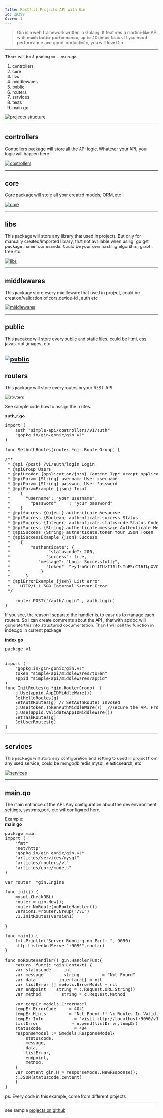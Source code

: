 ```yaml
---
Title: Restfull Projects API with Gin
Id: 29299
Score: 1
---
```

> Gin is a web framework written in Golang. It features a martini-like API with much better performance, up to 40 times faster. If you need performance and good productivity, you will love Gin.

----------

There will be 8 packages + main.go

 1. controllers
 2. core
 3. libs
 4. middlewares
 5. public
 6. routers
 7. services
 8. tests
 9. main.go

[![projects structure][1]][1]

----------
<h2>controllers</h2>
Controllers package will store all the API logic. Whatever your API, your logic will happen here

[![controllers][2]][2]

----------
<h2>core</h2>
Core package will store all your created models,  ORM, etc

[![core][3]][3]

----------
<h2>libs</h2>
This package will store any library that used in projects. But only for manually created/imported library, that not available when using `go get package_name` commands. Could be your own hashing algorithm, graph, tree etc.

[![libs][4]][4]

----------
<h2>middlewares</h2>
This package store every middleware  that used in project, could be creation/validation of cors,device-id , auth etc

[![middlewares][5]][5]

----------

<h2>public</h2>
This pacakge will store every public and static files, could be html, css, javascript ,images, etc

[![public][6]][6]
----------
<h2>routers</h2>
This package will store every routes in your REST API.

[![routers][7]][7]

See sample code how to assign the routes.

**auth_r.go**
<pre>
import (
    auth "simple-api/controllers/v1/auth"
    "gopkg.in/gin-gonic/gin.v1"
)

func SetAuthRoutes(router *gin.RouterGroup) {

/**
 * @api {post} /v1/auth/login Login
 * @apiGroup Users
 * @apiHeader {application/json} Content-Type Accept application/json
 * @apiParam {String} username User username
 * @apiParam {String} password User Password
 * @apiParamExample {json} Input
 *    {
 *      "username": "your username",
 *        "password"     : "your password"
 *    }
 * @apiSuccess {Object} authenticate Response
 * @apiSuccess {Boolean} authenticate.success Status
 * @apiSuccess {Integer} authenticate.statuscode Status Code
 * @apiSuccess {String} authenticate.message Authenticate Message
 * @apiSuccess {String} authenticate.token Your JSON Token
 * @apiSuccessExample {json} Success
 *    {
 *        "authenticate": {
 *               "statuscode": 200,
 *              "success": true,
 *           "message": "Login Successfully",
 *              "token": "eyJhbGciOiJIUzI1NiIsInR5cCI6IkpXVCJ9.eyJzdWIiOiIxMjM0NTY3ODkwIiwibmFtZSI6IkpvaG4gRG9lIiwiYWRtaW4iOnRydWV9.TJVA95OrM7E2cBab30RMHrHDcEfxjoYZgeFONFh7HgQ"
 *            }
 *      }
 * @apiErrorExample {json} List error
 *    HTTP/1.1 500 Internal Server Error
 */

    router.POST("/auth/login" , auth.Login)
}
</pre>
If you see, the reason I separate the handler is, to easy us to manage each routers. So I can create comments about the API , that with apidoc will generate this into structured documentation.
Then I will call the function in index.go in current package

**index.go**
<pre>
package v1


import (
    "gopkg.in/gin-gonic/gin.v1"
    token "simple-api/middlewares/token"
    appid "simple-api/middlewares/appid"
)
func InitRoutes(g *gin.RouterGroup)  {
    g.Use(appid.AppIDMiddleWare())
    SetHelloRoutes(g)
    SetAuthRoutes(g) // SetAuthRoutes invoked
    g.Use(token.TokenAuthMiddleWare())  //secure the API From this line to bottom with JSON Auth
    g.Use(appid.ValidateAppIDMiddleWare())
    SetTaskRoutes(g)
    SetUserRoutes(g)
}
</pre>

----------
<h2>services</h2>
This package will store any configuration and setting to used in project from any used service, could be mongodb,redis,mysql, elasticsearch, etc.

[![services][8]][8]


----------
<h2>main.go</h2>
The main entrance of the API. Any configuration about the dev environment settings, systems,port,  etc will configured here.

Example: <br>
**main.go**
<pre>
package main
import (
    "fmt"
    "net/http"
    "gopkg.in/gin-gonic/gin.v1"
    "articles/services/mysql"
    "articles/routers/v1"
    "articles/core/models"
)

var router  *gin.Engine;

func init() {
    mysql.CheckDB()
    router = gin.New();
    router.NoRoute(noRouteHandler())
    version1:=router.Group("/v1")
    v1.InitRoutes(version1)

}

func main() {
    fmt.Println("Server Running on Port: ", 9090)
    http.ListenAndServe(":9090",router)
}

func noRouteHandler() gin.HandlerFunc{
    return  func(c *gin.Context) {
    var statuscode     int
    var message        string         = "Not Found"
    var data         interface{} = nil
    var listError [] models.ErrorModel = nil
    var endpoint    string = c.Request.URL.String()
    var method        string = c.Request.Method

    var tempEr models.ErrorModel
    tempEr.ErrorCode     = 4041
    tempEr.Hints         = "Not Found !! \n Routes In Valid. You enter on invalid Page/Endpoint"
    tempEr.Info            = "visit http://localhost:9090/v1/docs to see the available routes"
    listError             = append(listError,tempEr)
    statuscode             = 404
    responseModel := &models.ResponseModel{
        statuscode,
        message,
        data,
        listError,
        endpoint,
        method,
    }
    var content gin.H = responseModel.NewResponse();
    c.JSON(statuscode,content)
    }
}
</pre>

ps: Every code in this example, come from different projects

----------


see sample [projects on github][9]


  [1]: https://i.stack.imgur.com/bfJba.png
  [2]: https://i.stack.imgur.com/Q1LSU.png
  [3]: https://i.stack.imgur.com/p5EKT.png
  [4]: https://i.stack.imgur.com/A3pXf.png
  [5]: https://i.stack.imgur.com/ALzZW.png
  [6]: https://i.stack.imgur.com/U59sI.png
  [7]: https://i.stack.imgur.com/quAlO.png
  [8]: https://i.stack.imgur.com/rKTS9.png
  [9]: https://github.com/bxcodec/Simple-API-Go
